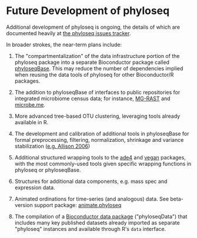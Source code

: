 
<link href="http://kevinburke.bitbucket.org/markdowncss/markdown.css" rel="stylesheet"></link>

Future Development of phyloseq
========================================================

Additional development of phyloseq is ongoing, the details of which are documented heavily at [the phyloseq issues tracker](https://github.com/joey711/phyloseq/issues).

In broader strokes, the near-term plans include:

1. The "compartmentalization" of the data infrastructure portion of the phyloseq package into a separate Bioconductor package called [phyloseqBase](https://github.com/joey711/phyloseq/issues/102). This may reduce the number of dependencies implied when reusing the data tools of phyloseq for other Bioconductor/R packages.

1. The addition to phyloseqBase of interfaces to public repositories for integrated microbiome census data; for instance, [MG-RAST](http://metagenomics.anl.gov/) and [microbe.me](http://microbio.me/qiime).

1. More advanced tree-based OTU clustering, leveraging tools already available in R.

1. The development and calibration of additional tools in phyloseqBase for formal preprocessing, filtering, normalization, shrinkage and variance stabilization ([e.g. Allison 2006](http://www.nature.com/nrg/journal/v7/n1/full/nrg1749.html)) 

1. Additional structured wrapping tools to the [ade4](http://cran.r-project.org/web/packages/ade4/index.html) and [vegan](http://cran.r-project.org/web/packages/vegan/index.html) packages, with the most commonly-used tools given specific wrapping functions in phyloseq or phyloseqBase.

1. Structures for additional data components, e.g. mass spec and expression data.

1. Animated ordinations for time-series (and analogous) data. See beta-version support package: [animate.phyloseq](https://github.com/joey711/animate.phyloseq)

1. The compilation of a [Bioconductor data package](http://www.bioconductor.org/packages/release/data/experiment/) ("phyloseqData") that includes many key published datasets already imported as separate "phyloseq" instances and available through R's `data` interface.
